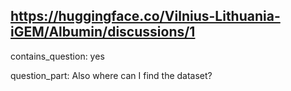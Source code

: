 ## https://huggingface.co/Vilnius-Lithuania-iGEM/Albumin/discussions/1

contains_question: yes

question_part: Also where can I find the dataset?